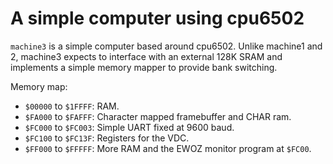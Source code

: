 # A simple computer using cpu6502

`machine3` is a simple computer based around cpu6502.  Unlike machine1 and 2,
machine3 expects to interface with an external 128K SRAM and implements a
simple memory mapper to provide bank switching.

Memory map:

- `$00000` to `$1FFFF`: RAM.
- `$FA000` to `$FAFFF`: Character mapped framebuffer and CHAR ram.
- `$FC000` to `$FC003`: Simple UART fixed at 9600 baud.
- `$FC100` to `$FC13F`: Registers for the VDC.
- `$FF000` to `$FFFFF`: More RAM and the EWOZ monitor program at `$FC00`.

